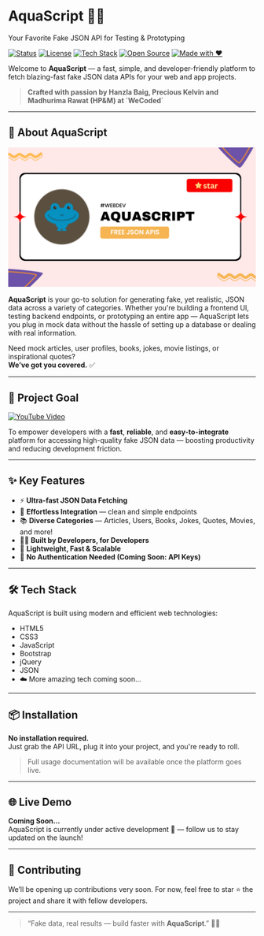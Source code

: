 # AquaScript 🌊✨  
Your Favorite Fake JSON API for Testing & Prototyping  

[![Status](https://img.shields.io/badge/status-under--construction-yellow)]([https://wecoded.dev](https://dev.to/hanzla-baig/aquascript-24af))
[![License](https://img.shields.io/badge/license-Nill-blue)](./LICENSE)
[![Tech Stack](https://img.shields.io/badge/techstack-HTML%2C%20CSS%2C%20JS%2C%20jQuery,%20JSON-informational)]([https://wecoded.dev](https://dev.to/hanzla-baig/aquascript-24af))
[![Open Source](https://img.shields.io/badge/open--source-yes-brightgreen)](https://github.com/hanzla-dev/aquascript)
[![Made with ❤️](https://img.shields.io/badge/made%20with-%E2%9D%A4-red)]([https://wecoded.dev](https://dev.to/hanzla-baig/aquascript-24af))

Welcome to **AquaScript** — a fast, simple, and developer-friendly platform to fetch blazing-fast fake JSON data APIs for your web and app projects.

> **Crafted with passion by Hanzla Baig, Precious Kelvin and Madhurima Rawat (HP&M) at ´WeCoded´**

---

## 🚀 About AquaScript  
![Preview](assets/previewimg.png)

**AquaScript** is your go-to solution for generating fake, yet realistic, JSON data across a variety of categories. Whether you're building a frontend UI, testing backend endpoints, or prototyping an entire app — AquaScript lets you plug in mock data without the hassle of setting up a database or dealing with real information.

Need mock articles, user profiles, books, jokes, movie listings, or inspirational quotes?  
**We’ve got you covered.** ✅

---

## 🎯 Project Goal  

[![YouTube Video](https://img.youtube.com/vi/9xwkXqLr5SQ/0.jpg)](https://youtu.be/9xwkXqLr5SQ?si=7bfPLv5_gGZqdDYp)

To empower developers with a **fast**, **reliable**, and **easy-to-integrate** platform for accessing high-quality fake JSON data — boosting productivity and reducing development friction.

---

## ✨ Key Features  

- ⚡ **Ultra-fast JSON Data Fetching**  
- 🔗 **Effortless Integration** — clean and simple endpoints  
- 📚 **Diverse Categories** — Articles, Users, Books, Jokes, Quotes, Movies, and more!  
- 🧑‍💻 **Built by Developers, for Developers**  
- 🧬 **Lightweight, Fast & Scalable**  
- 🧰 **No Authentication Needed (Coming Soon: API Keys)**  

---

## 🛠 Tech Stack  

AquaScript is built using modern and efficient web technologies:

- HTML5  
- CSS3  
- JavaScript  
- Bootstrap  
- jQuery  
- JSON  
- ☁️ More amazing tech coming soon...

---

## 📦 Installation  

**No installation required.**  
Just grab the API URL, plug it into your project, and you're ready to roll.

> Full usage documentation will be available once the platform goes live.

---

## 🌐 Live Demo  

**Coming Soon...**  
AquaScript is currently under active development 🚧 — follow us to stay updated on the launch!

---

## 🤝 Contributing  

We’ll be opening up contributions very soon. For now, feel free to star ⭐ the project and share it with fellow developers.

---

> “Fake data, real results — build faster with **AquaScript**.” 🌊✨
